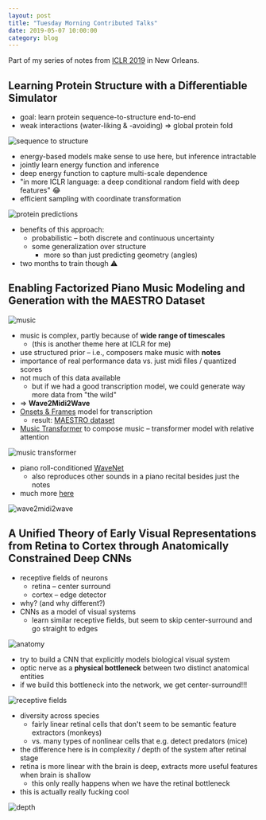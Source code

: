 ```yaml
---
layout: post
title: "Tuesday Morning Contributed Talks"
date: 2019-05-07 10:00:00
category: blog
---
```


Part of my series of notes from [ICLR 2019](https://iclr.cc/Conferences/2019) in New Orleans.

## Learning Protein Structure with a Differentiable Simulator
* goal: learn protein sequence-to-structure end-to-end
* weak interactions (water-liking & -avoiding) => global protein fold

![sequence to structure](/assets/images/2019-iclr/seq-struc.jpg "sequence to structure")

* energy-based models make sense to use here, but inference intractable
* jointly learn energy function and inference
* deep energy function to capture multi-scale dependence
* "in more ICLR language: a deep conditional random field with deep features" :joy:
* efficient sampling with coordinate transformation

![protein predictions](/assets/images/2019-iclr/protein-preds.jpg "protein predictions")

* benefits of this approach:
    * probabilistic – both discrete and continuous uncertainty
    * some generalization over structure
        * more so than just predicting geometry (angles)
* two months to train though :warning:

## Enabling Factorized Piano Music Modeling and Generation with the MAESTRO Dataset

![music](/assets/images/2019-iclr/music.jpg "music")

* music is complex, partly because of **wide range of timescales**
    * (this is another theme here at ICLR for me)
* use structured prior – i.e., composers make music with **notes**
* importance of real performance data vs. just midi files / quantized scores
* not much of this data available
    * but if we had a good transcription model, we could generate way more data from "the wild"
* => **Wave2Midi2Wave**
* [Onsets & Frames](https://magenta.tensorflow.org/onsets-frames) model for transcription
    * result: [MAESTRO dataset](https://g.co/magenta/maestro-dataset)
* [Music Transformer](https://magenta.tensorflow.org/music-transformer) to compose music – transformer model with relative attention

![music transformer](/assets/images/2019-iclr/music-trans.jpg "music transformer")

* piano roll-conditioned [WaveNet](https://deepmind.com/blog/wavenet-generative-model-raw-audio/)
    * also reproduces other sounds in a piano recital besides just the notes
* much more [here](https://magenta.tensorflow.org/maestro-wave2midi2wave)

![wave2midi2wave](/assets/images/2019-iclr/wave2midi2wave.jpg "wave2midi2wave")

## A Unified Theory of Early Visual Representations from Retina to Cortex through Anatomically Constrained Deep CNNs
* receptive fields of neurons
    * retina – center surround
    * cortex – edge detector
* why? (and why different?)
* CNNs as a model of visual systems
    * learn similar receptive fields, but seem to skip center-surround and go straight to edges

![anatomy](/assets/images/2019-iclr/anatomy.jpg "anatomy")

* try to build a CNN that explicitly models biological visual system
* optic nerve as a **physical bottleneck** between two distinct anatomical entities
* if we build this bottleneck into the network, we get center-surround!!!

![receptive fields](/assets/images/2019-iclr/receptive-fields.jpg "receptive fields")

* diversity across species
    * fairly linear retinal cells that don't seem to be semantic feature extractors (monkeys)
    * vs. many types of nonlinear cells that e.g. detect predators (mice)
* the difference here is in complexity / depth of the system after retinal stage
* retina is more linear with the brain is deep, extracts more useful features when brain is shallow
    * this only really happens when we have the retinal bottleneck
* this is actually really fucking cool

![depth](/assets/images/2019-iclr/depth.jpg "depth")
